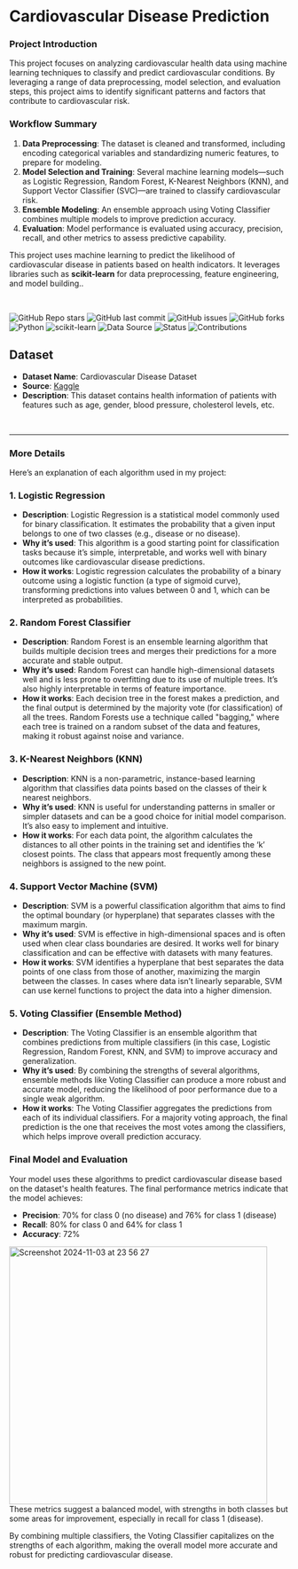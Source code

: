 # Cardiovascular Disease Prediction

### Project Introduction
This project focuses on analyzing cardiovascular health data using machine learning techniques to classify and predict cardiovascular conditions. By leveraging a range of data preprocessing, model selection, and evaluation steps, this project aims to identify significant patterns and factors that contribute to cardiovascular risk.

### Workflow Summary
1. **Data Preprocessing**: The dataset is cleaned and transformed, including encoding categorical variables and standardizing numeric features, to prepare for modeling.
2. **Model Selection and Training**: Several machine learning models—such as Logistic Regression, Random Forest, K-Nearest Neighbors (KNN), and Support Vector Classifier (SVC)—are trained to classify cardiovascular risk.
3. **Ensemble Modeling**: An ensemble approach using Voting Classifier combines multiple models to improve prediction accuracy.
4. **Evaluation**: Model performance is evaluated using accuracy, precision, recall, and other metrics to assess predictive capability.

This project uses machine learning to predict the likelihood of cardiovascular disease in patients based on health indicators. It leverages libraries such as **scikit-learn** for data preprocessing, feature engineering, and model building..

<br>

![GitHub Repo stars](https://img.shields.io/github/stars/yourusername/your-repo-name?style=social)
![GitHub last commit](https://img.shields.io/github/last-commit/yourusername/your-repo-name)
![GitHub issues](https://img.shields.io/github/issues/yourusername/your-repo-name)
![GitHub forks](https://img.shields.io/github/forks/yourusername/your-repo-name?style=social)
![Python](https://img.shields.io/badge/Python-3.8-blue)
![scikit-learn](https://img.shields.io/badge/scikit--learn-0.24-orange)
![Data Source](https://img.shields.io/badge/dataset-Kaggle-blue)
![Status](https://img.shields.io/badge/status-active-brightgreen)
![Contributions](https://img.shields.io/badge/contributions-welcome-brightgreen)


## Dataset
- **Dataset Name**: Cardiovascular Disease Dataset
- **Source**: [Kaggle](https://www.kaggle.com/datasets/sulianova/cardiovascular-disease-dataset)
- **Description**: This dataset contains health information of patients with features such as age, gender, blood pressure, cholesterol levels, etc.



<br><hr>

### More Details 

Here’s an explanation of each algorithm used in my project:

### 1. **Logistic Regression**
   - **Description**: Logistic Regression is a statistical model commonly used for binary classification. It estimates the probability that a given input belongs to one of two classes (e.g., disease or no disease).
   - **Why it’s used**: This algorithm is a good starting point for classification tasks because it’s simple, interpretable, and works well with binary outcomes like cardiovascular disease predictions.
   - **How it works**: Logistic regression calculates the probability of a binary outcome using a logistic function (a type of sigmoid curve), transforming predictions into values between 0 and 1, which can be interpreted as probabilities.

### 2. **Random Forest Classifier**
   - **Description**: Random Forest is an ensemble learning algorithm that builds multiple decision trees and merges their predictions for a more accurate and stable output.
   - **Why it’s used**: Random Forest can handle high-dimensional datasets well and is less prone to overfitting due to its use of multiple trees. It’s also highly interpretable in terms of feature importance.
   - **How it works**: Each decision tree in the forest makes a prediction, and the final output is determined by the majority vote (for classification) of all the trees. Random Forests use a technique called "bagging," where each tree is trained on a random subset of the data and features, making it robust against noise and variance.

### 3. **K-Nearest Neighbors (KNN)**
   - **Description**: KNN is a non-parametric, instance-based learning algorithm that classifies data points based on the classes of their k nearest neighbors.
   - **Why it’s used**: KNN is useful for understanding patterns in smaller or simpler datasets and can be a good choice for initial model comparison. It’s also easy to implement and intuitive.
   - **How it works**: For each data point, the algorithm calculates the distances to all other points in the training set and identifies the ‘k’ closest points. The class that appears most frequently among these neighbors is assigned to the new point.

### 4. **Support Vector Machine (SVM)**
   - **Description**: SVM is a powerful classification algorithm that aims to find the optimal boundary (or hyperplane) that separates classes with the maximum margin.
   - **Why it’s used**: SVM is effective in high-dimensional spaces and is often used when clear class boundaries are desired. It works well for binary classification and can be effective with datasets with many features.
   - **How it works**: SVM identifies a hyperplane that best separates the data points of one class from those of another, maximizing the margin between the classes. In cases where data isn’t linearly separable, SVM can use kernel functions to project the data into a higher dimension.

### 5. **Voting Classifier (Ensemble Method)**
   - **Description**: The Voting Classifier is an ensemble algorithm that combines predictions from multiple classifiers (in this case, Logistic Regression, Random Forest, KNN, and SVM) to improve accuracy and generalization.
   - **Why it’s used**: By combining the strengths of several algorithms, ensemble methods like Voting Classifier can produce a more robust and accurate model, reducing the likelihood of poor performance due to a single weak algorithm.
   - **How it works**: The Voting Classifier aggregates the predictions from each of its individual classifiers. For a majority voting approach, the final prediction is the one that receives the most votes among the classifiers, which helps improve overall prediction accuracy.

### Final Model and Evaluation
Your model uses these algorithms to predict cardiovascular disease based on the dataset's health features. The final performance metrics indicate that the model achieves:
- **Precision**: 70% for class 0 (no disease) and 76% for class 1 (disease)
- **Recall**: 80% for class 0 and 64% for class 1
- **Accuracy**: 72%
  
<img width="465" alt="Screenshot 2024-11-03 at 23 56 27" src="https://github.com/user-attachments/assets/29314911-4e02-4d1a-bb1f-ba0dd33ee77e">

<br>
These metrics suggest a balanced model, with strengths in both classes but some areas for improvement, especially in recall for class 1 (disease).

By combining multiple classifiers, the Voting Classifier capitalizes on the strengths of each algorithm, making the overall model more accurate and robust for predicting cardiovascular disease.

